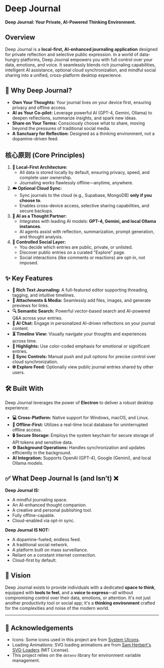 
# Deep Journal

**Deep Journal: Your Private, AI-Powered Thinking Environment.**

## Overview

Deep Journal is a **local-first, AI-enhanced journaling application** designed for private reflection and selective public expression. In a world of data-hungry platforms, Deep Journal empowers you with full control over your data, emotions, and voice. It seamlessly blends rich journaling capabilities, intelligent AI assistance, optional cloud synchronization, and mindful social sharing into a unified, cross-platform desktop experience.

## 🌟 Why Deep Journal?

*   **Own Your Thoughts:** Your journal lives on your device first, ensuring privacy and offline access.
*   **AI as Your Co-pilot:** Leverage powerful AI (GPT-4, Gemini, Ollama) to deepen reflections, summarize insights, and spark new ideas.
*   **Share on Your Terms:** Consciously choose what to share, moving beyond the pressures of traditional social media.
*   **A Sanctuary for Reflection:** Designed as a thinking environment, not a dopamine-driven feed.

## 核心原则 (Core Principles)

1.  **🏡 Local-First Architecture:**
    *   All data is stored locally by default, ensuring privacy, speed, and complete user ownership.
    *   Journaling works flawlessly offline—anytime, anywhere.
2.  **☁️ Optional Cloud Sync:**
    *   Sync journals to the cloud (e.g., Supabase, MongoDB) **only if you choose to**.
    *   Enables cross-device access, selective sharing capabilities, and secure backups.
3.  **🧠 AI as a Thought Partner:**
    *   Integrates with leading AI models: **GPT-4, Gemini, and local Ollama instances**.
    *   AI agents assist with reflection, summarization, prompt generation, and thought analysis.
4.  **🤝 Controlled Social Layer:**
    *   You decide which entries are public, private, or unlisted.
    *   Discover public entries on a curated "Explore" page.
    *   Social interactions (like comments or reactions) are opt-in, not imposed.

## ✨ Key Features

*   **📝 Rich Text Journaling:** A full-featured editor supporting threading, tagging, and intuitive timelines.
*   **📎 Attachments & Media:** Seamlessly add files, images, and generate previews for links.
*   **🔍 Semantic Search:** Powerful vector-based search and AI-powered Q&A across your entries.
*   **💬 AI Chat:** Engage in personalized AI-driven reflections on your journal content.
*   **⏳ Timeline View:** Visually navigate your thoughts and experiences across time.
*   **🎨 Highlights:** Use color-coded emphasis for emotional or significant entries.
*   **🔄 Sync Controls:** Manual push and pull options for precise control over cloud synchronization.
*   **🌐 Explore Feed:** Optionally view public journal entries shared by other users.

## 🛠️ Built With

Deep Journal leverages the power of **Electron** to deliver a robust desktop experience:
*   **💻 Cross-Platform:** Native support for Windows, macOS, and Linux.
*   **🔗 Offline-First:** Utilizes a real-time local database for uninterrupted offline access.
*   **🔒 Secure Storage:** Employs the system keychain for secure storage of API tokens and sensitive data.
*   **⚙️ Background Operations:** Handles synchronization and updates efficiently in the background.
*   **AI Integration:** Supports OpenAI (GPT-4), Google (Gemini), and local Ollama models.

## ✅ What Deep Journal Is (and Isn’t) ❌

**Deep Journal IS:**
*   A mindful journaling space.
*   An AI-enhanced thought companion.
*   A creative and personal publishing tool.
*   Fully offline-capable.
*   Cloud-enabled via opt-in sync.

**Deep Journal IS NOT:**
*   A dopamine-fueled, endless feed.
*   A traditional social network.
*   A platform built on mass surveillance.
*   Reliant on a constant internet connection.
*   Cloud-first by default.

## 🚀 Vision

Deep Journal exists to provide individuals with a dedicated **space to think**, equipped with **tools to feel**, and a **voice to express**—all without compromising control over their data, emotions, or attention. It's not just another productivity tool or social app; it's a **thinking environment** crafted for the complexities and noise of the modern world.

---


## 🙏 Acknowledgements

*   Icons: Some icons used in this project are from [System UIcons](https://www.systemuicons.com).
*   Loading Animations: SVG loading animations are from [Sam Herbert's SVG-Loaders](https://github.com/SamHerbert/SVG-Loaders) (MIT License).
*   This project relies on the `dotenv` library for environment variable management.
